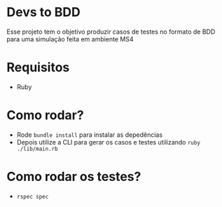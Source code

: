 # Devs to BDD

Esse projeto tem o objetivo produzir casos de testes no formato de BDD para uma simulação feita em ambiente MS4

# Requisitos

- Ruby

# Como rodar?

- Rode `bundle install` para instalar as depedências
- Depois utilize a CLI para gerar os casos e testes utilizando `ruby ./lib/main.rb`

# Como rodar os testes?

- `rspec spec`